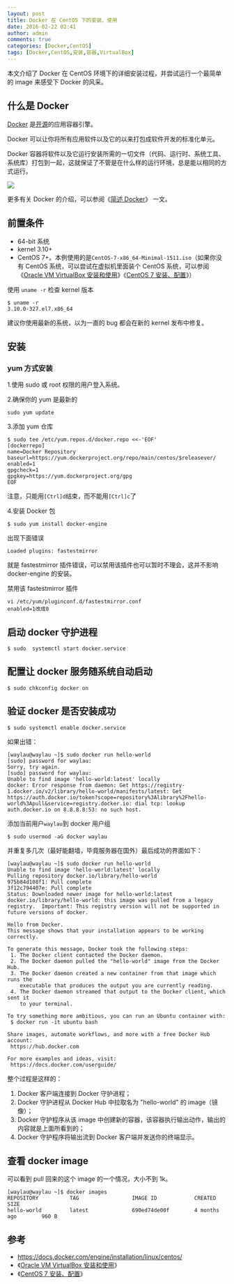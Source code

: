 ```yaml
---
layout: post
title: Docker 在 CentOS 下的安装、使用
date: 2016-02-22 02:41
author: admin
comments: true
categories: [Docker,CentOS]
tags: [Docker,CentOS,安装,容器,VirtualBox]
---
```

本文介绍了 Docker 在 CentOS 环境下的详细安装过程，并尝试运行一个最简单的 image 来感受下 Docker 的风采。

<!-- more -->

## 什么是 Docker

[Docker](http://www.docker.com/) 是[开源](https://github.com/docker/docker)的应用容器引擎。

Docker 可以让你将所有应用软件以及它的以来打包成软件开发的标准化单元。

Docker 容器将软件以及它运行安装所需的一切文件（代码、运行时、系统工具、系统库）打包到一起，这就保证了不管是在什么样的运行环境，总是能以相同的方式运行。

![](https://docs.docker.com/dist/assets/images/logo.png)

更多有关 Docker 的介绍，可以参阅《[简述 Docker](http://waylau.com/ahout-docker/)》 一文。

## 前置条件

* 64-bit 系统
* kernel 3.10+
* CentOS 7+。本例使用的是`CentOS-7-x86_64-Minimal-1511.iso`（如果你没有 CentOS 系统，可以尝试在虚拟机里面装个 CentOS 系统，可以参阅《[Oracle VM VirtualBox 安装和使用](http://waylau.com/about-oracle-vm-virtualbox/)》《[CentOS 7 安装、配置](http://waylau.com/centos-7-installation-and-configuration/)》）

使用 `uname -r` 检查 kernel 版本

    $ uname -r
    3.10.0-327.el7.x86_64

建议你使用最新的系统，以为一直的 bug 都会在新的 kernel 发布中修复。

## 安装

### yum 方式安装

1.使用 sudo 或 root 权限的用户登入系统。

2.确保你的 yum  是最新的

    sudo yum update
    
3.添加 yum 仓库

    $ sudo tee /etc/yum.repos.d/docker.repo <<-'EOF'
    [dockerrepo]
    name=Docker Repository
    baseurl=https://yum.dockerproject.org/repo/main/centos/$releasever/
    enabled=1
    gpgcheck=1
    gpgkey=https://yum.dockerproject.org/gpg
    EOF

注意，只能用`[Ctrl]d`结束，而不能用`[Ctrl]c`了

4.安装 Docker 包

    $ sudo yum install docker-engine


出现下面错误

    Loaded plugins: fastestmirror
    
就是 fastestmirror 插件错误，可以禁用该插件也可以暂时不理会，这并不影响 docker-engine 的安装。

禁用该 fastestmirror 插件

    vi /etc/yum/pluginconf.d/fastestmirror.conf
    enabled=1改成0


## 启动 docker 守护进程

    $ sudo  systemctl start docker.service

## 配置让 docker 服务随系统自动启动

    $ sudo chkconfig docker on

## 验证 docker 是否安装成功

    $ sudo systemctl enable docker.service
    
如果出错：

    [waylau@waylau ~]$ sudo docker run hello-world
    [sudo] password for waylau:
    Sorry, try again.
    [sudo] password for waylau:
    Unable to find image 'hello-world:latest' locally
    docker: Error response from daemon: Get https://registry-1.docker.io/v2/library/hello-world/manifests/latest: Get https://auth.docker.io/token?scope=repository%3Alibrary%2Fhello-world%3Apull&service=registry.docker.io: dial tcp: lookup auth.docker.io on 8.8.8.8:53: no such host.
    
添加当前用户`waylau`到 docker 用户组

    $ sudo usermod -aG docker waylau

并重复多几次（最好能翻墙，毕竟服务器在国外）最后成功的界面如下：

    [waylau@waylau ~]$ sudo docker run hello-world
    Unable to find image 'hello-world:latest' locally
    Pulling repository docker.io/library/hello-world
    975b84d108f1: Pull complete
    3f12c794407e: Pull complete
    Status: Downloaded newer image for hello-world:latest
    docker.io/library/hello-world: this image was pulled from a legacy registry.  Important: This registry version will not be supported in future versions of docker.
    
    Hello from Docker.
    This message shows that your installation appears to be working correctly.
    
    To generate this message, Docker took the following steps:
     1. The Docker client contacted the Docker daemon.
     2. The Docker daemon pulled the "hello-world" image from the Docker Hub.
     3. The Docker daemon created a new container from that image which runs the
        executable that produces the output you are currently reading.
     4. The Docker daemon streamed that output to the Docker client, which sent it
        to your terminal.
    
    To try something more ambitious, you can run an Ubuntu container with:
     $ docker run -it ubuntu bash
    
    Share images, automate workflows, and more with a free Docker Hub account:
     https://hub.docker.com
    
    For more examples and ideas, visit:
     https://docs.docker.com/userguide/

整个过程是这样的：

1. Docker 客户端连接到 Docker 守护进程；
2. Docker 守护进程从 Docker Hub 中拉取名为 "hello-world" 的 image（镜像）；
3. Docker 守护程序从该 image 中创建新的容器，该容器执行输出动作，输出的内容就是上面所看到的；
4. Docker 守护程序将输出流到 Docker 客户端并发送你的终端显示。

## 查看 docker image

可以看到 pull 回来的这个 image 的一个情况，大小不到 1k。

    [waylau@waylau ~]$ docker images
    REPOSITORY          TAG                 IMAGE ID            CREATED             SIZE
    hello-world         latest              690ed74de00f        4 months ago        960 B

## 参考

* <https://docs.docker.com/engine/installation/linux/centos/>
* 《[Oracle VM VirtualBox 安装和使用](http://waylau.com/about-oracle-vm-virtualbox/)》
* 《[CentOS 7 安装、配置](http://waylau.com/centos-7-installation-and-configuration/)》